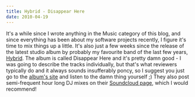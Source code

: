 ```yaml
---
title: Hybrid - Disappear Here
date: 2010-04-19
---
```


It's a while since I wrote anything in the Music category of this blog, and since everything has been about my software projects recently, I figure it's time to mix things up a little. It's also just a few weeks since the release of the latest studio album by probably my favourite band of the last few years, [Hybrid](http://www.hybridsoundsystem.com/ "Hybrid").
The album is called Disappear Here and it's pretty damn good - I was going to describe the tracks individually, but that's what reviewers typically do and it always sounds insufferably poncy, so I suggest you just go to the [album's site](http://www.disappearhere.info "Disappear Here") and listen to the damn thing yourself ;)
They also post semi-frequent hour long DJ mixes on their [Soundcloud page](http://soundcloud.com/hybridsoundsystem), which I would recommend!
